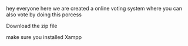 hey everyone here we are created a online voting system where you can also vote by doing this porcess

Download the zip file 

make sure you installed Xampp

